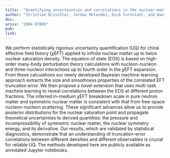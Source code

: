 ```yaml
---
title:  "Quantifying uncertainties and correlations in the nuclear-matter equation of state"
author: "Christian Drischler, Jordan Melendez, Dick Furnstahl, and Daniel Phillips"
doi: 
arxiv: "2004.07805"
pub: 
link: 
---
```


We perform statistically rigorous uncertainty quantification (UQ) for chiral effective field theory ($\chi$EFT) applied to infinite nuclear matter up to twice nuclear saturation density. The equation of state (EOS) is based on high-order many-body perturbation theory calculations with nucleon-nucleon and three-nucleon interactions up to fourth order in the $\chi$EFT expansion. From these calculations our newly developed Bayesian machine-learning approach extracts the size and smoothness properties of the correlated EFT truncation error. We then propose a novel extension that uses multi-task machine learning to reveal correlations between the EOS at different proton fractions. The inferred in-medium $\chi$EFT breakdown scale in pure neutron matter and symmetric nuclear matter is consistent with that from free-space nucleon-nucleon scattering. These significant advances allow us to provide posterior distributions for the nuclear saturation point and propagate theoretical uncertainties to derived quantities: the pressure and incompressibility of symmetric nuclear matter, the nuclear symmetry energy, and its derivative. Our results, which are validated by statistical diagnostics, demonstrate that an understanding of truncation-error correlations between different densities and different observables is crucial for reliable UQ. The methods developed here are publicly available as annotated Jupyter notebooks.

